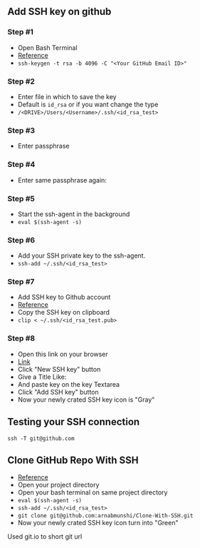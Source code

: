 ## Add SSH key on github

### Step #1
- Open Bash Terminal
- [Reference](https://git.io/JeuCN)
- `ssh-keygen -t rsa -b 4096 -C "<Your GitHub Email ID>"`

### Step #2
- Enter file in which to save the key
- Default is `id_rsa` or if you want change the type
- `/<DRIVE>/Users/<Username>/.ssh/<id_rsa_test>`

### Step #3
- Enter passphrase <press enter>
  
### Step #4
- Enter same passphrase again: <pree enter>
  
### Step #5
- Start the ssh-agent in the background
- `eval $(ssh-agent -s)`

### Step #6
- Add your SSH private key to the ssh-agent.
- `ssh-add ~/.ssh/<id_rsa_test>`

### Step #7
- Add SSH key to Github account
- [Reference](https://git.io/JfKid)
- Copy the SSH key on clipboard
- `clip < ~/.ssh/<id_rsa_test.pub>`

### Step #8
- Open this link on your browser
- [Link](https://github.com/settings/keys)
- Click "New SSH key" button
- Give a Title Like: <Office Desktop>
- And paste key on the key Textarea
- Click "Add SSH key" button
- Now your newly crated SSH key icon is "Gray"

## Testing your SSH connection
`ssh -T git@github.com`

## Clone GitHub Repo With SSH
- [Reference](https://www.youtube.com/watch?v=3aKda-oXWc8)
- Open your project directory
- Open your bash terminal on same project directory
- `eval $(ssh-agent -s)`
- `ssh-add ~/.ssh/<id_rsa_test>`
- `git clone git@github.com:arnabmunshi/Clone-With-SSH.git`
- Now your newly crated SSH key icon turn into "Green"

Used git.io to short git url
